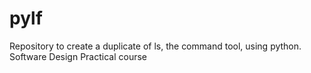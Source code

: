 # pylf
Repository to create a duplicate of ls, the command tool, using python. Software Design Practical course
